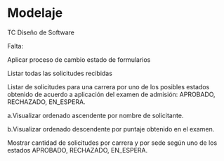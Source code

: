 # Modelaje
TC Diseño de Software
 
Falta:

Aplicar proceso de cambio estado de formularios

Listar todas las solicitudes recibidas

Listar de solicitudes para una carrera por uno de los posibles estados obtenido de acuerdo a aplicación del examen de admisión: APROBADO, RECHAZADO, EN_ESPERA.

a.Visualizar ordenado ascendente por nombre de solicitante.

b.Visualizar ordenado descendente por puntaje obtenido en el examen.

Mostrar cantidad de solicitudes por carrera y por sede según uno de los estados APROBADO, RECHAZADO, EN_ESPERA.


